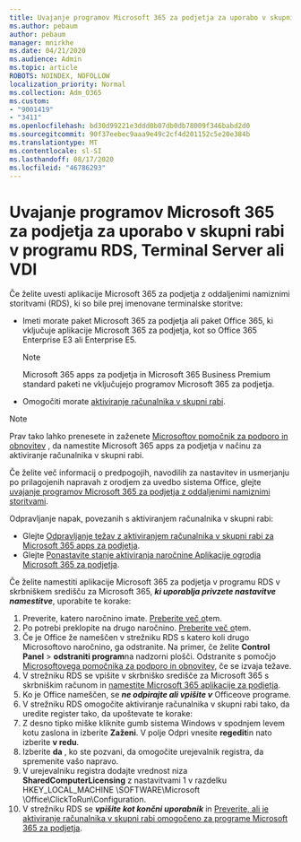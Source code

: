 ```yaml
---
title: Uvajanje programov Microsoft 365 za podjetja za uporabo v skupni rabi v programu RDS, Terminal Server ali VDI
ms.author: pebaum
author: pebaum
manager: mnirkhe
ms.date: 04/21/2020
ms.audience: Admin
ms.topic: article
ROBOTS: NOINDEX, NOFOLLOW
localization_priority: Normal
ms.collection: Adm_O365
ms.custom:
- "9001419"
- "3411"
ms.openlocfilehash: bd30d99221e3ddd0b07db0db78009f346babd2d0
ms.sourcegitcommit: 90f37eebec9aaa9e49c2cf4d201152c5e20e384b
ms.translationtype: MT
ms.contentlocale: sl-SI
ms.lasthandoff: 08/17/2020
ms.locfileid: "46786293"
---
```

# <a name="deploying-microsoft-365-apps-for-enterprise-for-shared-use-on-rds-terminal-server-or-vdi"></a>Uvajanje programov Microsoft 365 za podjetja za uporabo v skupni rabi v programu RDS, Terminal Server ali VDI

Če želite uvesti aplikacije Microsoft 365 za podjetja z oddaljenimi namiznimi storitvami (RDS), ki so bile prej imenovane terminalske storitve:
- Imeti morate paket Microsoft 365 za podjetja ali paket Office 365, ki vključuje aplikacije Microsoft 365 za podjetja, kot so Office 365 Enterprise E3 ali Enterprise E5.
   > [!NOTE] 
   > Microsoft 365 apps za podjetja in Microsoft 365 Business Premium standard paketi ne vključujejo programov Microsoft 365 za podjetja.
- Omogočiti morate [aktiviranje računalnika v skupni rabi](https://docs.microsoft.com/DeployOffice/overview-shared-computer-activation).

> [!NOTE]
> Prav tako lahko prenesete in zaženete [Microsoftov pomočnik za podporo in obnovitev](https://aka.ms/SaRA_OfficeSCA_M365Portal) , da namestite Microsoft 365 apps za podjetja v načinu za aktiviranje računalnika v skupni rabi.

Če želite več informacij o predpogojih, navodilih za nastavitev in usmerjanju po prilagojenih napravah z orodjem za uvedbo sistema Office, glejte [uvajanje programov Microsoft 365 za podjetja z oddaljenimi namiznimi storitvami](https://docs.microsoft.com/DeployOffice/deploy-microsoft-365-apps-remote-desktop-services).

Odpravljanje napak, povezanih s aktiviranjem računalnika v skupni rabi:
- Glejte [Odpravljanje težav z aktiviranjem računalnika v skupni rabi za Microsoft 365 apps za podjetja](https://docs.microsoft.com/DeployOffice/troubleshoot-shared-computer-activation).
- Glejte [Ponastavite stanje aktiviranja naročnine Aplikacije ogrodja Microsoft 365 za podjetja](https://go.microsoft.com/fwlink/?linkid=2109218).

Če želite namestiti aplikacije Microsoft 365 za podjetja v programu RDS v skrbniškem središču za Microsoft 365, ***ki uporablja privzete nastavitve namestitve***, uporabite te korake:

1.    Preverite, katero naročnino imate. [Preberite več o](https://docs.microsoft.com/microsoft-365/admin/admin-overview/what-subscription-do-i-have)tem.
2.    Po potrebi preklopite na drugo naročnino. [Preberite več o](https://docs.microsoft.com/microsoft-365/commerce/subscriptions/switch-to-a-different-plan)tem.
3.    Če je Office že nameščen v strežniku RDS s katero koli drugo Microsoftovo naročnino, ga odstranite. Na primer, če želite **Control Panel**  >  **odstraniti program**na nadzorni plošči. Odstranite s pomočjo [Microsoftovega pomočnika za podporo in obnovitev,](https://aka.ms/SARA-OfficeUninstall-Alchemy) če se izvaja težave.
4.    V strežniku RDS se vpišite v skrbniško središče za Microsoft 365 s skrbniškim računom in [namestite Microsoft 365 aplikacije za podjetja](https://portal.office.com/OLS/MySoftware.aspx).
5.    Ko je Office nameščen, se ***ne odpirajte ali vpišite v*** Officeove programe.
6.    V strežniku RDS omogočite aktiviranje računalnika v skupni rabi tako, da uredite register tako, da upoštevate te korake:
   1. Z desno tipko miške kliknite gumb sistema Windows v spodnjem levem kotu zaslona in izberite **Zaženi**. V polje Odpri vnesite **regedit**in nato izberite **v redu**.
   2. Izberite **da** , ko ste pozvani, da omogočite urejevalnik registra, da spremenite vašo napravo.
   3. V urejevalniku registra dodajte vrednost niza **SharedComputerLicensing** z nastavitvami 1 v razdelku HKEY_LOCAL_MACHINE \SOFTWARE\Microsoft \Office\ClickToRun\Configuration.
   4. V strežniku RDS se ***vpišite kot končni uporabnik*** in [Preverite, ali je aktiviranje računalnika v skupni rabi omogočeno za programe Microsoft 365 za podjetja](https://docs.microsoft.com/DeployOffice/troubleshoot-shared-computer-activation#verify-that-activation-for-microsoft-365-apps-succeeded).


